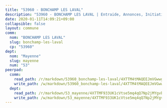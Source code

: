 ```yaml
---
title: "53960 - BONCHAMP LES LAVAL"
description: "53960 - BONCHAMP LES LAVAL | Entraide, Annonces, Initiatives"
date: 2020-01-11T14:09:21+09:00
collapsible: false
layout: commune
comm:
  nom: "BONCHAMP LES LAVAL"
  slug: bonchamp-les-laval
  cp: "53960"
dept:
  nom: "Mayenne"
  slug: mayenne
  num: "53"
peerpad:
  comm:
    read_path: /r/markdown/53960_bonchamp-les-laval/4XTTM4tMAQEEJmVGwwgNi5mkAZeoaDNWbpkUy9Pfc9YTScs2Z
    write_path: /w/markdown/53960_bonchamp-les-laval/4XTTM4tMAQEEJmVGwwgNi5mkAZeoaDNWbpkUy9Pfc9YTScs2Z-K3TgUT69FfUfmqaSyzy6S6pqDB2UcRN3eq2d2J615V7v26mvKomkyCrksrZTKRCAd5Lq7EGUmobdDB7YMieXpUwPARtU2NfNri5zCuVjN5pDGDntMsouUsFS83yhUhpvVpsRzLwT
  dept:
    read_path: /r/markdown/53_mayenne/4XTTMF933UK1cVtse5mq4qQ7Np2jMYgvbp6qouY9MWyoeWY43
    write_path: /w/markdown/53_mayenne/4XTTMF933UK1cVtse5mq4qQ7Np2jMYgvbp6qouY9MWyoeWY43-K3TgUcgqTBNoSTxPqkZ94HV7ydPjBnvnBue9tEiK9jakhdXjxdo4Br4iK1oa2CDh4yEVWX1tFyjU9wvcKRuNLDocpAE5TJXkqSv2docSVtfLpqmkB6Zf1obqgGj7oAqY4ytCV5Es
---
```


